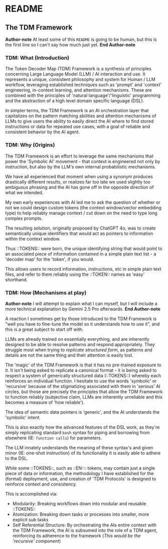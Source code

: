 # README

## The TDM Framework

**Author-note**
At least some of this `README` is going to be human, but this is the first line so I can't say how much just yet.
**End Author-note**

### TDM: What (Introduction)

The Token Decoder Map (TDM) Framework is a synthesis of principles concerning Large Language Model (LLM) / AI interaction and use. It represents a unique, consistent philosophy and system for Human / LLM workflow, leveraging established techniques such as 'prompt' and 'context' engineering, in-context learning, and attention mechanisms. These are combined  with the principles of 'natural language'/'linguistic' programming and the abstraction of a high level domain specific language (DSL).

In simpler terms, the TDM Framework is an AI orchestration layer that capitalizes on the pattern matching abilities and attention mechanisms of LLMs to give users the ability to easily direct the AI where to find stored instructions or data for repeated use cases, with a goal of reliable and consistent behavior by the AI agent. 

### TDM: Why (Origins) 

The TDM Framework is an effort to leverage the same mechanisms that power the 'Symbolic AI' movement - that context is engineered not only by instruction, but also by the LLM's own internal probabilistic mechanisms.

We have all experienced that moment when using a synonym produces drastically different results, or realizes far too late we used slightly too ambiguous phrasing and the AI has gone off in the opposite direction of what we intended.

My own early experiences with AI led me to ask the question of whether or not we could design custom tokens (the context window/vector embedding type) to help reliably manage context / cut down on the need to type long complex prompts.

The resulting solution, originally proposed by ChatGPT 4o, was to create semantically unique identifiers that would act as pointers to information within the context window.

Thus ::TOKENS:: were born, the unique identifying string that would point to an associated piece of information contained in a simple plain text list - a 'decoder map' for the 'token', if you would.

This allows users to record information, instructions, etc in simple plain text files, and refer to them reliably using the ::TOKEN:: names as 'easy' shorthand. 

### TDM: How (Mechanisms at play)

**Author-note**
I will attempt to explain what I can myself, but I will include a more technical explanation by Gemini 2.5 Pro afterwards.
**End Author-note**

A reaction I sometimes get by those introduced to the TDM Framework is "well you have to fine-tune the model so it understands how to use it", and this is a great subject to start off with.

LLMs are already trained on essentially everything, and are inherently designed to be able to resolve patterns and respond appropriately. They struggle most when trying to *replicate structured form*, as patterns and details are not the same thing and their attention is easily lost.

The 'magic' of the TDM Framework is that it has no pre-trained exposure to it. It isn't being asked to replicate a canonical format - it is being asked to respect a system of generically structured data (::TOKENS::) whereby each reinforces an individual function. I hesitate to use the words 'symbolic' or 'recursive' because of the stigmatizing associated with them in 'serious' AI circles, but those are precisely the principles that allow the TDM Framework to function reliably (subjective claim, LLMs are inherently unreliable and this becomes a measure of 'how reliable').

The idea of semantic data pointers is 'generic', and the AI understands the 'symbolic' intent.

This is also exactly how the advanced features of the DSL work, as they're simply replicating standard `bash` syntax for piping and borrowing from elsewhere (IE: `function calls`) for parameters.

The LLM innately understands the meaning of these syntax's and given minor (IE: one-shot instruction) of its functionality it is easily able to adhere to the DSL.

While some ::TOKENS::, such as ::EN-:: tokens, may contain just a single piece of data or information, the methodology I have established for the (formal) deployment, use, and creation of 'TDM Protocols' is designed to reinforce context and consistency.

This is accomplished via:

- Modularity: Breaking workflows down into modular and reusable ::TOKENS::
- Atomization: Breaking down tasks or processes into smaller, more explicit sub tasks
- Self Referential Structure: By orchestrating the AIs entire context with the TDM Framework, the AI is subsumed into the role of a TDM agent, reinforcing its adherence to the framework (*This would be the 'recursive' component*)




